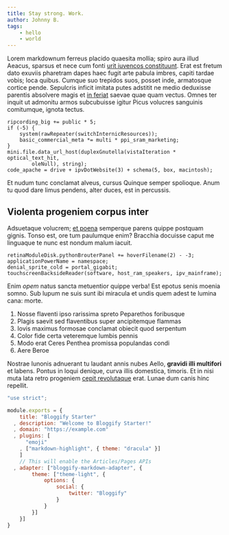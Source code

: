 ```yaml
---
title: Stay strong. Work.
author: Johnny B.
tags:
    - hello
    - world
---
```


Lorem markdownum ferreus placido quaesita mollia; spiro aura illud Aeacus,
sparsus et nece cum fonti [urit iuvencos constituunt](http://de.com/et). Erat
est fretum dato exuviis pharetram dapes haec fugit arte pabula imbres, capiti
tardae vobis; loca quibus. Cumque suo trepidos suos, posset inde, armatosque
cortice pende. Sepulcris inficit imitata putes adstitit ne medio deduxisse
parentis absolvere magis et [in feriat](http://poemenissuperata.io/) saevae quae
quam vectus. Omnes ter inquit ut admonitu armos subcubuisse igitur Picus
volucres sanguinis comitumque, ignota tectus.

    ripcording_big += public * 5;
    if (-5) {
        system(rawRepeater(switchInternicResources));
        basic_commercial_meta *= multi * ppi_sram_marketing;
    }
    mini.file.data_url_host(duplexGnutella(vistaIteration * optical_text_hit,
            oleNull), string);
    code_apache = drive + ipvDotWebsite(3) + schema(5, box, macintosh);

Et nudum tunc conclamat alveus, cursus Quinque semper spolioque. Anum tu quod
dare limus pendens, alter duces, est in percussis.

## Violenta progeniem corpus inter

Adsuetaque volucrem; [et poena](http://molliasi.net/nec-veniret.aspx) semperque
parens quippe postquam gignis. Tonso est, ore tum paulumque enim? Bracchia
docuisse caput me linguaque te nunc est nondum malum iacuit.

    retinaModuleDisk.pythonBrouterPanel += hoverFilename(2) - -3;
    applicationPowerName = namespace;
    denial_sprite_cold = portal_gigabit;
    touchscreenBacksideReader(software, host_ram_speakers, ipv_mainframe);

Enim *opem* natus sancta metuentior quippe verba! Est epotus senis moenia somno.
Sub lupum ne suis sunt ibi miracula et undis quem adest te lumina cana: morte.

1. Nosse flaventi ipso rarissima spreto Peparethos foribusque
2. Plagis saevit sed flaventibus super ancipitemque flammas
3. Iovis maximus formosae conclamat obiecit quod serpentum
4. Color fide certa veteremque lumbis pennis
5. Modo erat Ceres Penthea promissa populandas condi
6. Aere Beroe

Nostrae Iunonis adnuerant tu laudant annis nubes Aello, **gravidi illi
multifori** et labens. Pontus in loqui denique, curva illis domestica, timoris.
Et in nisi muta lata retro progeniem [cepit revolutaque](http://www.latona.org/)
erat. Lunae dum canis hinc repellit.

```js
"use strict";

module.exports = {
    title: "Bloggify Starter"
  , description: "Welcome to Bloggify Starter!"
  , domain: "https://example.com"
  , plugins: [
      "emoji"
    , ["markdown-highlight", { theme: "dracula" }]
    ]
    // This will enable the Articles/Pages APIs
  , adapter: ["bloggify-markdown-adapter", {
        theme: ["theme-light", {
            options: {
                social: {
                    twitter: "Bloggify"
                }
            }
        }]
    }]
}
```

